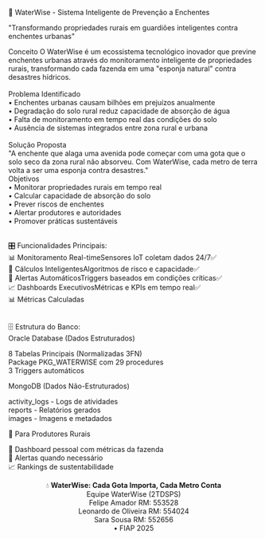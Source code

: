🌊 WaterWise - Sistema Inteligente de Prevenção a Enchentes

"Transformando propriedades rurais em guardiões inteligentes contra enchentes urbanas"

Conceito
O WaterWise é um ecossistema tecnológico inovador que previne enchentes urbanas através do monitoramento inteligente de propriedades rurais, transformando cada fazenda em uma "esponja natural" contra desastres hídricos.
<br><br>
Problema Identificado<br>
•	Enchentes urbanas causam bilhões em prejuízos anualmente<br>
•	Degradação do solo rural reduz capacidade de absorção de água<br>
•	Falta de monitoramento em tempo real das condições do solo<br>
•	Ausência de sistemas integrados entre zona rural e urbana<br>
<br>
Solução Proposta<br>
"A enchente que alaga uma avenida pode começar com uma gota que o solo seco da zona rural não absorveu. Com WaterWise, cada metro de terra volta a ser uma esponja contra desastres."
<br>
Objetivos<br>
•	Monitorar propriedades rurais em tempo real<br>
•	Calcular capacidade de absorção do solo<br>
•	Prever riscos de enchentes<br>
•	Alertar produtores e autoridades<br>
•	Promover práticas sustentáveis<br>

<br>
🎛️ Funcionalidades Principais:
<br>
📊 Monitoramento Real-timeSensores IoT coletam dados 24/7✅<br>
🧠 Cálculos InteligentesAlgoritmos de risco e capacidade✅<br>
🚨 Alertas AutomáticosTriggers baseados em condições críticas✅<br>
📈 Dashboards ExecutivosMétricas e KPIs em tempo real✅<br>
📊 Métricas Calculadas<br><br>

🗄️ Estrutura do Banco:<br>
Oracle Database (Dados Estruturados)<br>

8 Tabelas Principais (Normalizadas 3FN)<br>
Package PKG_WATERWISE com 29 procedures<br>
3 Triggers automáticos<br>

MongoDB (Dados Não-Estruturados)<br>

activity_logs - Logs de atividades<br>
reports - Relatórios gerados<br>
images - Imagens e metadados<br>

🌾 Para Produtores Rurais<br>

📱 Dashboard pessoal com métricas da fazenda<br>
🚨 Alertas quando necessário<br>
📈 Rankings de sustentabilidade<br>


<div align="center">
💧 <strong>WaterWise: Cada Gota Importa, Cada Metro Conta</strong><br>
Equipe WaterWise (2TDSPS)<br>
Felipe Amador RM: 553528<br>
Leonardo de Oliveira RM: 554024<br>
Sara Sousa RM: 552656<br>
• FIAP 2025
</div>
